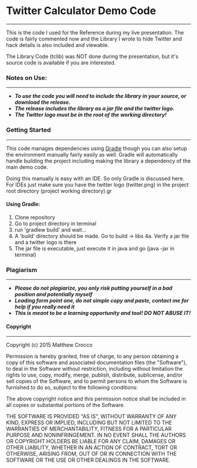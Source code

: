 # Twitter Calculator Demo Code
---

This is the code I used for the Reference during my live presentation. The code is fairly commented
now and the Library I wrote to hide Twitter and hack details is also included and viewable.

The Library Code (tclib) was NOT done during the presentation, but it's source code is available if
you are interested.

### Notes on Use:
---

- _**To use the code you will need to include the library in your source, or download the release.**_
- _**The release includes the library as a jar file and the twitter logo.**_
- _**The Twitter logo must be in the root of the working directory!**_


### Getting Started
---

This code manages dependencies using [Gradle](http://gradle.org/) though you can also setup the environment
manually fairly easily as well. Gradle will automatically handle building the project including making
the library a dependency of the main demo code.

Doing this manually is easy with an IDE. So only Gradle is discussed here. For IDEs just make sure you have
the twitter logo (twitter.png) in the project root directory (project working directory).gr

#### Using Gradle: 
1. Clone repository
2. Go to project directory in terminal
3. run 'gradlew build' and wait...
4. A 'build' directory should be made. Go to build -> libs
4a. Verify a jar file and a twitter logo is there
5. The jar file is executable, just execute it in java and go (java -jar in terminal)

### Plagiarism
---

- _**Please do not plagiarize, you only risk putting yourself in a bad position and potentially myself**_
- _**Leading form point one, do not simple copy and paste, contact me for help if you really need it**_
- _**This is meant to be a learning opportunity and tool! DO NOT ABUSE IT!**_

#### Copyright
---

Copyright (c) 2015 Matthew Crocco

Permission is hereby granted, free of charge, to any person obtaining a copy
of this software and associated documentation files (the "Software"), to deal
in the Software without restriction, including without limitation the rights
to use, copy, modify, merge, publish, distribute, sublicense, and/or sell
copies of the Software, and to permit persons to whom the Software is
furnished to do so, subject to the following conditions:

The above copyright notice and this permission notice shall be included in
all copies or substantial portions of the Software.

THE SOFTWARE IS PROVIDED "AS IS", WITHOUT WARRANTY OF ANY KIND, EXPRESS OR
IMPLIED, INCLUDING BUT NOT LIMITED TO THE WARRANTIES OF MERCHANTABILITY,
FITNESS FOR A PARTICULAR PURPOSE AND NONINFRINGEMENT.  IN NO EVENT SHALL THE
AUTHORS OR COPYRIGHT HOLDERS BE LIABLE FOR ANY CLAIM, DAMAGES OR OTHER
LIABILITY, WHETHER IN AN ACTION OF CONTRACT, TORT OR OTHERWISE, ARISING FROM,
OUT OF OR IN CONNECTION WITH THE SOFTWARE OR THE USE OR OTHER DEALINGS IN
THE SOFTWARE.
